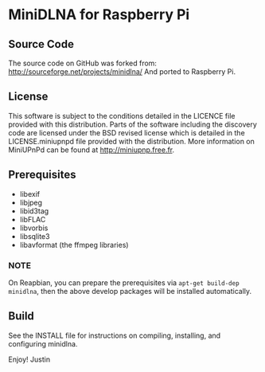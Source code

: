 # MiniDLNA for Raspberry Pi

## Source Code
The source code on GitHub was forked from: http://sourceforge.net/projects/minidlna/
And ported to Raspberry Pi.

## License
This software is subject to the conditions detailed in the LICENCE file provided with this distribution.
Parts of the software including the discovery code are licensed under the BSD revised license which is detailed in the LICENSE.miniupnpd file provided with the distribution.
More information on MiniUPnPd can be found at http://miniupnp.free.fr.

## Prerequisites
- libexif
- libjpeg
- libid3tag
- libFLAC
- libvorbis
- libsqlite3
- libavformat (the ffmpeg libraries)
### NOTE
On Reapbian, you can prepare the prerequisites via ```apt-get build-dep minidlna```, then the above develop packages will be installed automatically.

## Build
See the INSTALL file for instructions on compiling, installing,
and configuring minidlna.


Enjoy!
Justin
